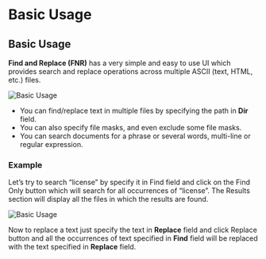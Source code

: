 # Basic Usage

## Basic Usage

**Find and Replace (FNR)** has a very simple and easy to use UI which provides search and replace operations across multiple ASCII (text, HTML, etc.) files.

<img src="images/basic-usage.png" alt="Basic Usage"/>

 - You can find/replace text in multiple files by specifying the path in **Dir** field. 
 - You can also specify file masks, and even exclude some file masks. 
 - You can search documents for a phrase or several words, multi-line or regular expression.

### Example

Let’s try to search “license” by specify it in Find field and click on the Find Only button which will search for all occurrences of “license”. The Results section will display all the files in which the results are found.

<img src="images/basic-usage-1.png" alt="Basic Usage"/>

Now to replace a text just specify the text in **Replace** field and click Replace button and all the occurrences  of text specified in **Find** field will be replaced with the text specified in **Replace** field.

